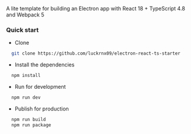 A lite template for building an Electron app with React 18 + TypeScript 4.8 and Webpack 5

### Quick start

- Clone

```bash
  git clone https://github.com/luckrnx09/electron-react-ts-starter
```

- Install the dependencies

```bash
  npm install
```

- Run for development

```bash
  npm run dev
```

- Publish for production

```bash
  npm run build
  npm run package
```
